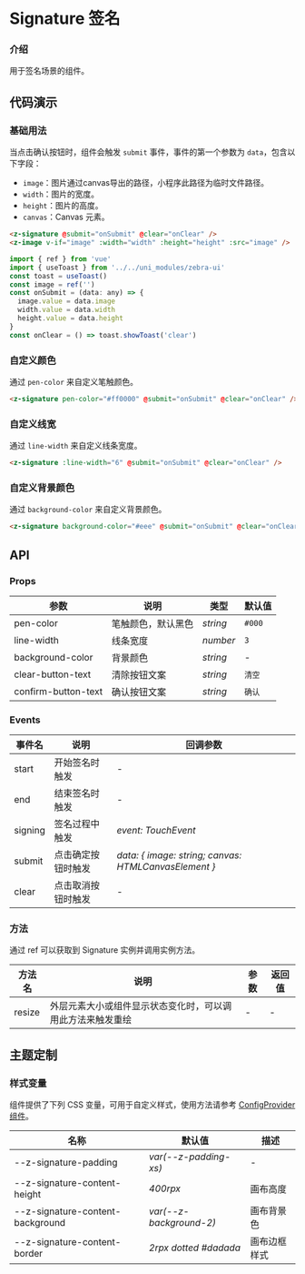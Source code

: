 # Signature 签名

### 介绍

用于签名场景的组件。

## 代码演示

### 基础用法

当点击确认按钮时，组件会触发 `submit` 事件，事件的第一个参数为 `data`，包含以下字段：

- `image`：图片通过canvas导出的路径，小程序此路径为临时文件路径。
- `width`：图片的宽度。
- `height`：图片的高度。
-  `canvas`：Canvas 元素。

```html
<z-signature @submit="onSubmit" @clear="onClear" />
<z-image v-if="image" :width="width" :height="height" :src="image" />
```

```js
import { ref } from 'vue'
import { useToast } from '../../uni_modules/zebra-ui'
const toast = useToast()
const image = ref('')
const onSubmit = (data: any) => {
  image.value = data.image
  width.value = data.width
  height.value = data.height
}
const onClear = () => toast.showToast('clear')
```

### 自定义颜色

通过 `pen-color` 来自定义笔触颜色。

```html
<z-signature pen-color="#ff0000" @submit="onSubmit" @clear="onClear" />
```

### 自定义线宽

通过 `line-width` 来自定义线条宽度。

```html
<z-signature :line-width="6" @submit="onSubmit" @clear="onClear" />
```

### 自定义背景颜色

通过 `background-color` 来自定义背景颜色。

```html
<z-signature background-color="#eee" @submit="onSubmit" @clear="onClear" />
```

## API

### Props

| 参数 | 说明 | 类型 | 默认值 |
| --- | --- | --- | --- |
| pen-color | 笔触颜色，默认黑色 | _string_ | `#000` |
| line-width | 线条宽度 | _number_ | `3` |
| background-color | 背景颜色 | _string_ | - |
| clear-button-text | 清除按钮文案 | _string_ | `清空` |
| confirm-button-text | 确认按钮文案 | _string_ | `确认` |

### Events

| 事件名 | 说明 | 回调参数 |
| --- | --- | --- |
| start | 开始签名时触发 | - |
| end | 结束签名时触发 | - |
| signing | 签名过程中触发 | _event: TouchEvent_ |
| submit | 点击确定按钮时触发 | _data: { image: string; canvas: HTMLCanvasElement }_ |
| clear | 点击取消按钮时触发 | - |

### 方法

通过 ref 可以获取到 Signature 实例并调用实例方法。

| 方法名 | 说明 | 参数 | 返回值 |
| --- | --- | --- | --- |
| resize | 外层元素大小或组件显示状态变化时，可以调用此方法来触发重绘 | - | - |

## 主题定制

### 样式变量

组件提供了下列 CSS 变量，可用于自定义样式，使用方法请参考 [ConfigProvider 组件](/config-provider)。

| 名称 | 默认值 | 描述 |
| --- | --- | --- |
| --z-signature-padding | _var(--z-padding-xs)_ | - |
| --z-signature-content-height | _400rpx_ | 画布高度 |
| --z-signature-content-background | _var(--z-background-2)_ | 画布背景色 |
| --z-signature-content-border | _2rpx dotted #dadada_ | 画布边框样式 |

